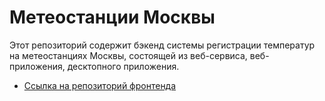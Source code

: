 # Метеостанции Москвы

Этот репозиторий содержит бэкенд системы регистрации температур на метеостанциях Москвы, состоящей из веб-сервиса, веб-приложения, десктопного приложения.
- [Ссылка на репозиторий фронтенда ](https://github.com/haryuuno21/WeatherStations_Frontend)
